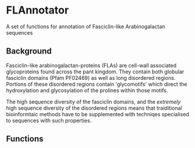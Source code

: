 # FLAnnotator
A set of functions for annotation of Fasciclin-like Arabinogalactan sequences

Background
----------
Fasciclin-like arabinogalactan-proteins (FLAs) are cell-wall associated glycoproteins found across the pant kingdom. They contain both globular fasciclin domains (Pfam PF02469) as well as long disordered regions. Portions of these disordered regions contain 'glycomotifs' which direct the hydroxylation and glycosylation of the prolines within those motifs.

The high sequence diversity of the fasciclin domains, and the _extremely_ high sequence diversity of the disordered regions means that traiditional bioinformtaic methods have to be supplemented with techniqes specialised to sequences with such properties. 

Functions
---------
